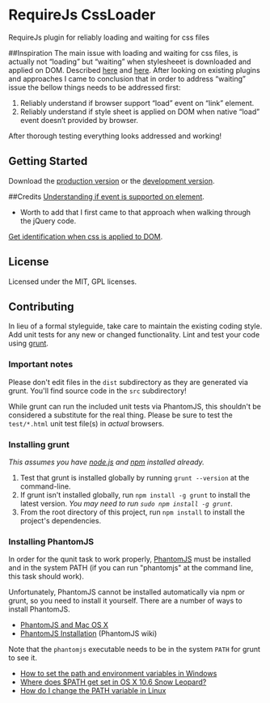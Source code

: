 # RequireJs  CssLoader  

RequireJs plugin for reliably loading and waiting for css files

##Inspiration
The main issue with loading and waiting for css files, is actually not “loading” but “waiting” when stylesheeet is downloaded and applied on DOM. Described  [here](http://requirejs.org/docs/faq-advanced.html#css) and [here](https://github.com/jrburke/requirejs/issues/154).
After looking on existing plugins and approaches I came to conclusion that in order to address “waiting” issue the bellow things needs to be addressed first: 

1.  Reliably understand if browser support “load” event on “link” element.
1. Reliably understand if style sheet is applied on DOM when native “load” event doesn’t provided by browser.

After thorough testing everything looks addressed and working!

## Getting Started
Download the [production version][min] or the [development version][max].

[min]: https://github.com/dmitry1978/CssLoader/blob/master/dist/css.js
[max]: https://github.com/dmitry1978/CssLoader/blob/master/src/css.js


##Credits
[Understanding if event is supported on element](http://perfectionkills.com/detecting-event-support-without-browser-sniffing).
* Worth to add that I first came to that approach when walking through the jQuery code.

[Get identification when css is applied to DOM](http://yearofmoo.com/2011/03/cross-browser-stylesheet-preloading).


## License
Licensed under the MIT, GPL licenses.

## Contributing
In lieu of a formal styleguide, take care to maintain the existing coding style. Add unit tests for any new or changed functionality. Lint and test your code using [grunt](https://github.com/cowboy/grunt).

### Important notes
Please don't edit files in the `dist` subdirectory as they are generated via grunt. You'll find source code in the `src` subdirectory!

While grunt can run the included unit tests via PhantomJS, this shouldn't be considered a substitute for the real thing. Please be sure to test the `test/*.html` unit test file(s) in _actual_ browsers.

### Installing grunt
_This assumes you have [node.js](http://nodejs.org/) and [npm](http://npmjs.org/) installed already._

1. Test that grunt is installed globally by running `grunt --version` at the command-line.
1. If grunt isn't installed globally, run `npm install -g grunt` to install the latest version. _You may need to run `sudo npm install -g grunt`._
1. From the root directory of this project, run `npm install` to install the project's dependencies.

### Installing PhantomJS

In order for the qunit task to work properly, [PhantomJS](http://www.phantomjs.org/) must be installed and in the system PATH (if you can run "phantomjs" at the command line, this task should work).

Unfortunately, PhantomJS cannot be installed automatically via npm or grunt, so you need to install it yourself. There are a number of ways to install PhantomJS.

* [PhantomJS and Mac OS X](http://ariya.ofilabs.com/2012/02/phantomjs-and-mac-os-x.html)
* [PhantomJS Installation](http://code.google.com/p/phantomjs/wiki/Installation) (PhantomJS wiki)

Note that the `phantomjs` executable needs to be in the system `PATH` for grunt to see it.

* [How to set the path and environment variables in Windows](http://www.computerhope.com/issues/ch000549.htm)
* [Where does $PATH get set in OS X 10.6 Snow Leopard?](http://superuser.com/questions/69130/where-does-path-get-set-in-os-x-10-6-snow-leopard)
* [How do I change the PATH variable in Linux](https://www.google.com/search?q=How+do+I+change+the+PATH+variable+in+Linux)
